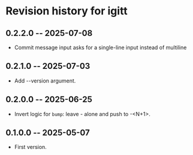 # Revision history for igitt

## 0.2.2.0 -- 2025-07-08

* Commit message input asks for a single-line input instead of multiline

## 0.2.1.0  -- 2025-07-03

* Add --version argument.

## 0.2.0.0  -- 2025-06-25

* Invert logic for `bump`: leave <name>-<N> alone and push to <name>-<N+1>.

## 0.1.0.0  -- 2025-05-07

* First version.
